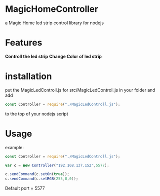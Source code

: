 # MagicHomeController
a Magic Home led strip control library for nodejs
# Features
**Controll the led strip**
**Change Color of led strip**
# installation
put the MagicLedControll.js for src/MagicLedControll.js in your folder and add
```javascript
const Controller = require("./MagicLedControll.js");
```
to the top of your nodejs script
# Usage
example:
```javascript
const Controller = require("./MagicLedControll.js");

var c = new Controller("192.168.137.152",5577);

c.sendCommand(c.setOn(true));
c.sendCommand(c.setRGB(255,0,0));
```
Default port = 5577

